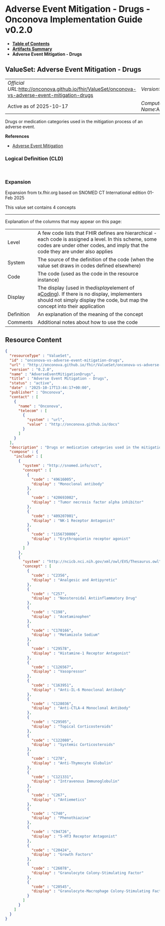 # Adverse Event Mitigation - Drugs - Onconova Implementation Guide v0.2.0

* [**Table of Contents**](toc.md)
* [**Artifacts Summary**](artifacts.md)
* **Adverse Event Mitigation - Drugs**

## ValueSet: Adverse Event Mitigation - Drugs 

| | |
| :--- | :--- |
| *Official URL*:http://onconova.github.io/fhir/ValueSet/onconova-vs-adverse-event-mitigation-drugs | *Version*:0.2.0 |
| Active as of 2025-10-17 | *Computable Name*:AdverseEventMitigationDrugs |

 
Drugs or medication categories used in the mitigation process of an adverse event. 

 **References** 

* [Adverse Event Mitigation](StructureDefinition-onconova-ext-adverse-event-mitigation.md)

### Logical Definition (CLD)

 

### Expansion

Expansion from tx.fhir.org based on SNOMED CT International edition 01-Feb 2025

This value set contains 4 concepts

-------

 Explanation of the columns that may appear on this page: 

| | |
| :--- | :--- |
| Level | A few code lists that FHIR defines are hierarchical - each code is assigned a level. In this scheme, some codes are under other codes, and imply that the code they are under also applies |
| System | The source of the definition of the code (when the value set draws in codes defined elsewhere) |
| Code | The code (used as the code in the resource instance) |
| Display | The display (used in the*display*element of a[Coding](http://hl7.org/fhir/R4/datatypes.html#Coding)). If there is no display, implementers should not simply display the code, but map the concept into their application |
| Definition | An explanation of the meaning of the concept |
| Comments | Additional notes about how to use the code |



## Resource Content

```json
{
  "resourceType" : "ValueSet",
  "id" : "onconova-vs-adverse-event-mitigation-drugs",
  "url" : "http://onconova.github.io/fhir/ValueSet/onconova-vs-adverse-event-mitigation-drugs",
  "version" : "0.2.0",
  "name" : "AdverseEventMitigationDrugs",
  "title" : "Adverse Event Mitigation - Drugs",
  "status" : "active",
  "date" : "2025-10-17T13:44:17+00:00",
  "publisher" : "Onconova",
  "contact" : [
    {
      "name" : "Onconova",
      "telecom" : [
        {
          "system" : "url",
          "value" : "http://onconova.github.io/docs"
        }
      ]
    }
  ],
  "description" : "Drugs or medication categories used in the mitigation process of an adverse event.",
  "compose" : {
    "include" : [
      {
        "system" : "http://snomed.info/sct",
        "concept" : [
          {
            "code" : "49616005",
            "display" : "Monoclonal antibody"
          },
          {
            "code" : "420693002",
            "display" : "Tumor necrosis factor alpha inhibitor"
          },
          {
            "code" : "409207001",
            "display" : "NK-1 Receptor Antagonist"
          },
          {
            "code" : "1156730006",
            "display" : "Erythropoietin receptor agonist"
          }
        ]
      },
      {
        "system" : "http://ncicb.nci.nih.gov/xml/owl/EVS/Thesaurus.owl",
        "concept" : [
          {
            "code" : "C2356",
            "display" : "Analgesic and Antipyretic"
          },
          {
            "code" : "C257",
            "display" : "Nonsteroidal Antiinflammatory Drug"
          },
          {
            "code" : "C198",
            "display" : "Acetaminophen"
          },
          {
            "code" : "C170166",
            "display" : "Metamizole Sodium"
          },
          {
            "code" : "C29578",
            "display" : "Histamine-1 Receptor Antagonist"
          },
          {
            "code" : "C126567",
            "display" : "Vasopressor"
          },
          {
            "code" : "C163951",
            "display" : "Anti-IL-6 Monoclonal Antibody"
          },
          {
            "code" : "C128036",
            "display" : "Anti-CTLA-4 Monoclonal Antibody"
          },
          {
            "code" : "C29505",
            "display" : "Topical Corticosteroids"
          },
          {
            "code" : "C122080",
            "display" : "Systemic Corticosteroids"
          },
          {
            "code" : "C278",
            "display" : "Anti-Thymocyte Globulin"
          },
          {
            "code" : "C121331",
            "display" : "Intravenous Immunoglobulin"
          },
          {
            "code" : "C267",
            "display" : "Antiemetics"
          },
          {
            "code" : "C740",
            "display" : "Phenothiazine"
          },
          {
            "code" : "C94726",
            "display" : "5-HT3 Receptor Antagonist"
          },
          {
            "code" : "C20424",
            "display" : "Growth Factors"
          },
          {
            "code" : "C26078",
            "display" : "Granulocyte Colony-Stimulating Factor"
          },
          {
            "code" : "C20545",
            "display" : "Granulocyte-Macrophage Colony-Stimulating Factor"
          }
        ]
      }
    ]
  }
}

```
